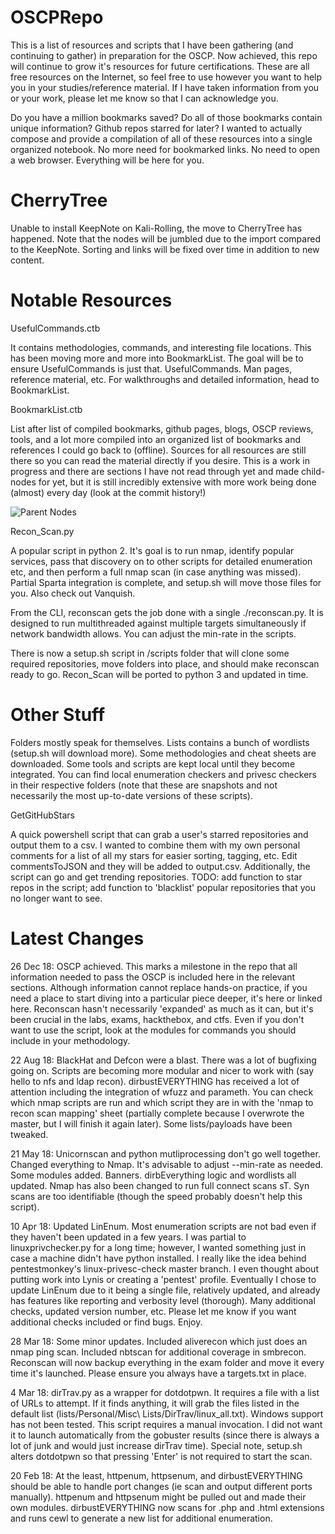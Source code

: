 # OSCPRepo

This is a list of resources and scripts that I have been gathering (and continuing to gather) in preparation for the OSCP. Now achieved, this repo will continue to grow it's resources for future certifications. These are all free resources on the Internet, so feel free to use however you want to help you in your studies/reference material. If I have taken information from you or your work, please let me know so that I can acknowledge you.

Do you have a million bookmarks saved? Do all of those bookmarks contain unique information? Github repos starred for later?
I wanted to actually compose and provide a compilation of all of these resources into a single organized notebook. No more need for bookmarked links. No need to open a web browser. Everything will be here for you.

# CherryTree

Unable to install KeepNote on Kali-Rolling, the move to CherryTree has happened. Note that the nodes will be jumbled due to the import compared to the KeepNote. Sorting and links will be fixed over time in addition to new content.

# Notable Resources
UsefulCommands.ctb

It contains methodologies, commands, and interesting file locations. This has been moving more and more into BookmarkList. The goal will be to ensure UsefulCommands is just that. UsefulCommands. Man pages, reference material, etc. For walkthroughs and detailed information, head to BookmarkList.

BookmarkList.ctb

List after list of compiled bookmarks, github pages, blogs, OSCP reviews, tools, and a lot more compiled into an organized list of bookmarks and references I could go back to (offline). Sources for all resources are still there so you can read the material directly if you desire. This is a work in progress and there are sections I have not read through yet and made child-nodes for yet, but it is still incredibly extensive with more work being done (almost) every day (look at the commit history!)

![Parent Nodes](https://github.com/rewardone/OSCPRepo/blob/master/KeepNotes/BookmarkList.PNG)

Recon_Scan.py

A popular script in python 2. It's goal is to run nmap, identify popular services, pass that discovery on to other scripts for detailed enumeration etc, and then perform a full nmap scan (in case anything was missed). Partial Sparta integration is complete, and setup.sh will move those files for you. Also check out Vanquish. 

From the CLI, reconscan gets the job done with a single ./reconscan.py. It is designed to run multithreaded against multiple targets simultaneously if network bandwidth allows. You can adjust the min-rate in the scripts.

There is now a setup.sh script in /scripts folder that will clone some required repositories, move folders into place, and should make reconscan ready to go. Recon_Scan will be ported to python 3 and updated in time.


# Other Stuff

Folders mostly speak for themselves. Lists contains a bunch of wordlists (setup.sh will download more). Some methodologies and cheat sheets are downloaded. Some tools and scripts are kept local until they become integrated. You can find local enumeration checkers and privesc checkers in their respective folders (note that these are snapshots and not necessarily the most up-to-date versions of these scripts).

GetGitHubStars

A quick powershell script that can grab a user's starred repositories and output them to a csv. I wanted to combine them with my own personal comments for a list of all my stars for easier sorting, tagging, etc. Edit commentsToJSON and they will be added to output.csv. Additionally, the script can go and get trending repositories. TODO: add function to star repos in the script; add function to 'blacklist' popular repositories that you no longer want to see.

# Latest Changes
26 Dec 18: OSCP achieved. This marks a milestone in the repo that all information needed to pass the OSCP is included here in the relevant sections. Although information cannot replace hands-on practice, if you need a place to start diving into a particular piece deeper, it's here or linked here. Reconscan hasn't necessarily 'expanded' as much as it can, but it's been crucial in the labs, exams, hackthebox, and ctfs. Even if you don't want to use the script, look at the modules for commands you should include in your methodology. 

22 Aug 18: BlackHat and Defcon were a blast. There was a lot of bugfixing going on. Scripts are becoming more modular and nicer to work with (say hello to nfs and ldap recon). dirbustEVERYTHING has received a lot of attention including the integration of wfuzz and parameth. You can check which nmap scripts are run and which script they are in with the 'nmap to recon scan mapping' sheet (partially complete because I overwrote the master, but I will finish it again later). Some lists/payloads have been tweaked. 

21 May 18: Unicornscan and python mutliprocessing don't go well together. Changed everything to Nmap. It's advisable to adjust --min-rate as needed. Some modules added. Banners. dirbEverything logic and wordlists all updated. Nmap has also been changed to run full connect scans sT. Syn scans are too identifiable (though the speed probably doesn't help this script).

10 Apr 18: Updated LinEnum. Most enumeration scripts are not bad even if they haven't been updated in a few years. I was partial to linuxprivchecker.py for a long time; however, I wanted something just in case a machine didn't have python installed. I really like the idea behind pentestmonkey's linux-privesc-check master branch. I even thought about putting work into Lynis or creating a 'pentest' profile. Eventually I chose to update LinEnum due to it being a single file, relatively updated, and already has features like reporting and verbosity level (thorough). Many additional checks, updated version number, etc. Please let me know if you want additional checks included or find bugs. Enjoy.

28 Mar 18: Some minor updates. Included aliverecon which just does an nmap ping scan. Included nbtscan for additional coverage in smbrecon. Reconscan will now backup everything in the exam folder and move it every time it's launched. Please ensure you always have a targets.txt in place.

4 Mar 18: dirTrav.py as a wrapper for dotdotpwn. It requires a file with a list of URLs to attempt. If it finds anything, it will grab the files listed in the default list (lists/Personal/Misc\ Lists/DirTrav/linux_all.txt). Windows support has not been tested. This script requires a manual invocation. I did not want it to launch automatically from the gobuster results (since there is always a lot of junk and would just increase dirTrav time). Special note, setup.sh alters dotdotpwn so that pressing 'Enter' is not required to start the scan.

20 Feb 18: At the least, httpenum, httpsenum, and dirbustEVERYTHING should be able to handle port changes (ie scan and output different ports manually). httpenum and httpsenum might be pulled out and made their own modules. dirbustEVERYTHING now scans for .php and .html extensions and runs cewl to generate a new list for additional enumeration.
